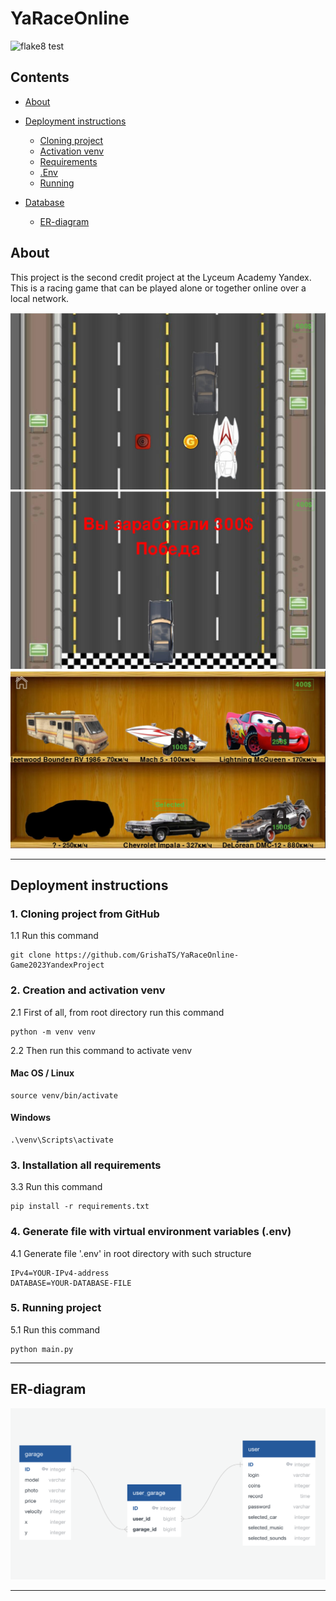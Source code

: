 # YaRaceOnline

![flake8 test](https://github.com/GrishaTS/YaRaceOnline-Game2023YandexProject/actions/workflows/python-package.yml/badge.svg)

## Contents
* [About](#about)

* [Deployment instructions](#deployment-instructions)
  * [Cloning project](#1-cloning-project-from-github)
  * [Activation venv](#2-creation-and-activation-venv)
  * [Requirements](#3-installation-all-requirements)
  * [.Env](#4-generate-file-with-virtual-environment-variables-env)
  * [Running](#5-running-project)
* [Database](#database)
  * [ER-diagram](#er-diagram)


## About

This project is the second credit project at the Lyceum Academy Yandex. This is a racing game that can be played alone or together online over a local network.

![Image of the race between two users](https://github.com/GrishaTS/YaRaceOnline-Game2023YandexProject/raw/main/media_for_README/two-cars.png)
![Image of the victory](https://github.com/GrishaTS/YaRaceOnline-Game2023YandexProject/raw/main/media_for_README/victory.png)
![Image of the garage](https://github.com/GrishaTS/YaRaceOnline-Game2023YandexProject/raw/main/media_for_README/garage.jpg)
***

## Deployment instructions


### 1. Cloning project from GitHub

1.1 Run this command
```commandline
git clone https://github.com/GrishaTS/YaRaceOnline-Game2023YandexProject
```

### 2. Creation and activation venv

2.1 First of all, from root directory run this command
```commandline
python -m venv venv
```
2.2 Then run this command to activate venv
#### Mac OS / Linux
```commandline
source venv/bin/activate
```
#### Windows
```commandline
.\venv\Scripts\activate
```

### 3. Installation all requirements

3.3 Run this command 
```commandline
pip install -r requirements.txt
```
### 4. Generate file with virtual environment variables (.env)

4.1 Generate file '.env' in root directory with such structure
```text
IPv4=YOUR-IPv4-address
DATABASE=YOUR-DATABASE-FILE
```

### 5. Running project

5.1 Run this command
```commandline
python main.py
```

***

## ER-diagram
![Image of the ER-diagram](https://github.com/GrishaTS/YaRaceOnline-Game2023YandexProject/raw/main/media_for_README/ER-diagram.png)

***
